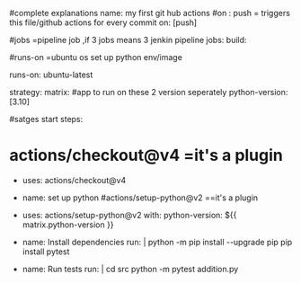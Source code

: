 #complete explanations
name: my first git hub actions
#on : push   = triggers this file/github actions for every commit
on: [push]

#jobs =pipeline job ,if 3 jobs means 3 jenkin pipeline
jobs:
 build:
 
 #runs-on =ubuntu os   set up python env/image
 
  runs-on: ubuntu-latest

  strategy:
   matrix:
   #app to run on these 2 version seperately
     python-version: [3.10]

#satges start
  steps:
  # actions/checkout@v4 =it's a plugin
  - uses: actions/checkout@v4
  - name: set up python
  #actions/setup-python@v2 ==it's a plugin
  - uses: actions/setup-python@v2 
    with:
        python-version: ${{ matrix.python-version }}
        
  - name: Install dependencies
    run: |
        python -m pip install --upgrade pip
        pip install pytest

  - name: Run tests
    run: |
        cd src
        python -m pytest addition.py
